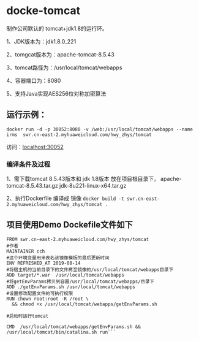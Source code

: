 ﻿# docke-tomcat
制作公司默认的 tomcat+jdk1.8的运行环。

1、JDK版本为：jdk1.8.0_221

2、tomgcat版本为：apache-tomcat-8.5.43

3、tomcat路径为：/usr/local/tomcat/webapps

4、容器端口为：8080

5、支持Java实现AES256位对称加密算法


## 运行示例：
`docker run -d -p 30052:8080 -v /web:/usr/local/tomcat/webapps --name irms  swr.cn-east-2.myhuaweicloud.com/hwy_zhys/tomcat`

访问：<localhost:30052>


### 编译条件及过程
1、需下载tomcat 8.5.43版本和 jdk 1.8版本 放在项目根目录下，
apache-tomcat-8.5.43.tar.gz
jdk-8u221-linux-x64.tar.gz

2、执行Dockerfile 编译成 镜像
`docker build -t swr.cn-east-2.myhuaweicloud.com/hwy_zhys/tomcat .`


## 项目使用Demo Dockefile文件如下

```#基础镜像
FROM swr.cn-east-2.myhuaweicloud.com/hwy_zhys/tomcat
#作者
MAINTAINER cch
#这个环境变量用来表名该镜像模板的最后更新时间
ENV REFRESHED_AT 2019-08-14
#将宿主机的当前目录下的文件拷至镜像的/usr/local/tomcat/webapps目录下
ADD target/*.war  /usr/local/tomcat/webapps
#将getEnvParams拷贝到容器/usr/local/tomcat/webapps/目录下
ADD ./getEnvParams.sh /usr/local/tomcat/webapps
#设置修改配置文件的可执行权限
RUN chown root:root -R /root \ 
  && chmod +x /usr/local/tomcat/webapps/getEnvParams.sh 

#启动时运行tomcat

CMD  /usr/local/tomcat/webapps/getEnvParams.sh && /usr/local/tomcat/bin/catalina.sh run```
